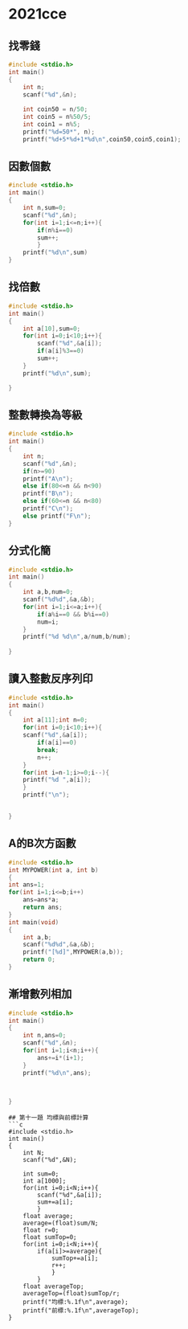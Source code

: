 # 2021cce
## 找零錢
```C
#include <stdio.h>
int main()
{
	int n;
	scanf("%d",&n);
	
	int coin50 = n/50;
	int coin5 = n%50/5;
	int coin1 = n%5;
	printf("%d=50*", n);
	printf("%d+5*%d+1*%d\n",coin50,coin5,coin1);
```
## 因數個數
```C
#include <stdio.h>
int main()
{
	int n,sum=0;
	scanf("%d",&n);
	for(int i=1;i<=n;i++){
		if(n%i==0)
		sum++;
		}
	printf("%d\n",sum)
} 
```
## 找倍數
```C
#include <stdio.h>
int main()
{
	int a[10],sum=0;
	for(int i=0;i<10;i++){
		scanf("%d",&a[i]);
		if(a[i]%3==0)
		sum++;
	}
	printf("%d\n",sum);

}
```
## 整數轉換為等級
```C
#include <stdio.h>
int main()
{
	int n;
	scanf("%d",&n);
	if(n>=90)
	printf("A\n");
	else if(80<=n && n<90)
	printf("B\n");
	else if(60<=n && n<80)
	printf("C\n");
	else printf("F\n");
}
```
## 分式化簡
```C
#include <stdio.h>
int main()
{
	int a,b,num=0;
	scanf("%d%d",&a,&b);
	for(int i=1;i<=a;i++){
		if(a%i==0 && b%i==0)
		num=i;
	}
	printf("%d %d\n",a/num,b/num);
	
}
```
## 讀入整數反序列印
```C
#include <stdio.h>
int main()
{
	int a[11];int n=0;
	for(int i=0;i<10;i++){
	scanf("%d",&a[i]);
		if(a[i]==0)
		break;
		n++;
	}
	for(int i=n-1;i>=0;i--){
	printf("%d ",a[i]);
	}
	printf("\n");


}
```
## A的B次方函數
```C
#include <stdio.h>
int MYPOWER(int a, int b)
{
int ans=1;
for(int i=1;i<=b;i++)
	ans=ans*a;
	return ans;
}
int main(void)
{
	int a,b;
	scanf("%d%d",&a,&b);
	printf("[%d]",MYPOWER(a,b));
	return 0;
}
```
## 漸增數列相加
```C
#include <stdio.h>
int main()
{
	int n,ans=0;
	scanf("%d",&n);
	for(int i=1;i<n;i++){
		ans+=i*(i+1);
	}
	printf("%d\n",ans);
		


}
```


```
## 第十一題 均標與前標計算
```c
#include <stdio.h>
int main()
{
	int N;
	scanf("%d",&N);
	
	int sum=0;
	int a[1000];
	for(int i=0;i<N;i++){
		scanf("%d",&a[i]);
		sum+=a[i];
		}
	float average;
	average=(float)sum/N;
	float r=0;
	float sumTop=0;
	for(int i=0;i<N;i++){
		if(a[i]>=average){
			sumTop+=a[i];
			r++;
			}
		}
	float averageTop;
	averageTop=(float)sumTop/r;
	printf("均標:%.1f\n",average);
	printf("前標:%.1f\n",averageTop);
}
	


```
